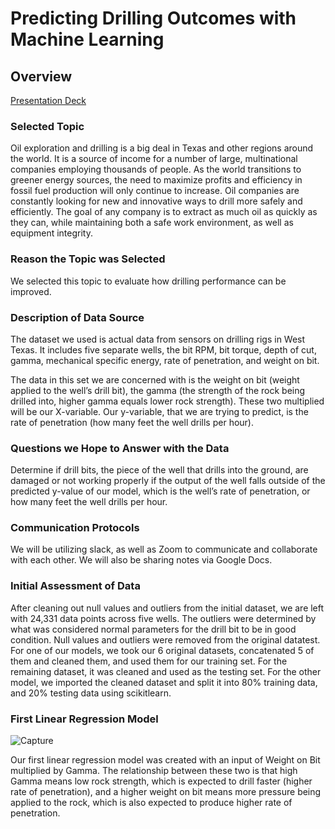 # Predicting Drilling Outcomes with Machine Learning

## Overview

[Presentation Deck](https://docs.google.com/presentation/d/1TrmBVhpxC0uwEIJbYaWV1LSWlHm9EZwBkupt1_mkAKs/edit?usp=sharing)

### Selected Topic

Oil exploration and drilling is a big deal in Texas and other regions around the world. It is a source of income for a number of large, multinational companies employing thousands of people. As the world transitions to greener energy sources, the need to maximize profits and efficiency in fossil fuel production will only continue to increase.
Oil companies are constantly looking for new and innovative ways to drill more safely and efficiently. The goal of any company is to extract as much oil as quickly as they can, while maintaining both a safe work environment, as well as equipment integrity.


### Reason the Topic was Selected

We selected this topic to evaluate how drilling performance can be improved.

### Description of Data Source

The dataset we used is actual data from sensors on drilling rigs in West Texas. It includes five separate wells, the bit RPM, bit torque, depth of cut, gamma, mechanical specific energy, rate of penetration, and weight on bit.

The data in this set we are concerned with is the weight on bit (weight applied to the well’s drill bit), the gamma (the strength of the rock being drilled into, higher gamma equals lower rock strength). These two multiplied will be our X-variable. Our y-variable, that we are trying to predict, is the rate of penetration (how many feet the well drills per hour). 


### Questions we Hope to Answer with the Data

Determine if drill bits, the piece of the well that drills into the ground, are damaged or not working properly if the output of the well falls outside of the predicted y-value of our model, which is the well’s rate of penetration, or how many feet the well drills per hour.

### Communication Protocols

We will be utilizing slack, as well as Zoom to communicate and collaborate with each other. We will also be sharing notes via Google Docs.

### Initial Assessment of Data

After cleaning out null values and outliers from the initial dataset, we are left with 24,331 data points across five wells. The outliers were determined by what was considered normal parameters for the drill bit to be in good condition.
Null values and outliers were removed from the original datatest. 
For one of our models, we took our 6 original datasets, concatenated 5 of them and cleaned them, and used them for our training set. For the remaining dataset, it was cleaned and used as the testing set. 
For the other model, we imported the cleaned dataset and split it into 80% training data, and 20% testing data using scikitlearn.


### First Linear Regression Model

![Capture](https://user-images.githubusercontent.com/77767984/132602322-cff08710-bd66-498e-8656-b785fc20bfa8.PNG)


Our first linear regression model was created with an input of Weight on Bit multiplied by Gamma. The relationship between these two is that high Gamma means low rock strength, which is expected to drill faster (higher rate of penetration), and a higher weight on bit means more pressure being applied to the rock, which is also expected to produce higher rate of penetration.
